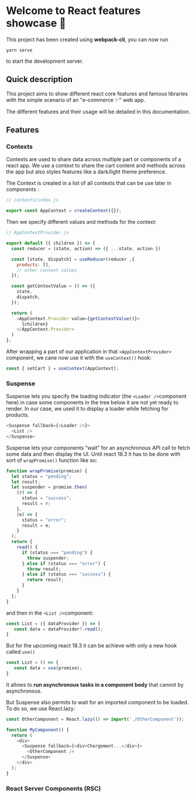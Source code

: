 # Welcome to React features showcase 🧙

This project has been created using **webpack-cli**, you can now run

```
yarn serve
```

to start the development server. 


## Quick description

This project aims to show different react core features and famous libraries with the simple scenario of an "e-commerce ✨" web app. 

The different features and their usage will be detailed in this documentation.

## Features

### Contexts

Contexts are used to share data across multiple part or components of a react app.
We use a context to share the cart content and methods across the app but also styles features like a dark/light theme preference. 

The Context is created in a list of all contexts that can be use later in components :

```js
// contexts/index.js

export const AppContext = createContext({});
```

Then we specify different values and methods for the context: 

```js
// AppContextProvider.js

export default ({ children }) => {
  const reducer = (state, action) => ({ ...state, action })

  const [state, dispatch] = useReducer(reducer ,{
    products: [],
    // other context values
  });

  const getContextValue = () => ({
    state,
    dispatch,
  });

  return (
    <AppContext.Provider value={getContextValue()}>
      {children}
    </AppContext.Provider>
  )
};
```

After wrapping a part of our application in that ```<AppContextProvider>``` component, we cane now use it with the ```useContext()``` hook:

```js
const { setCart } = useContext(AppContext);
```

### Suspense

Suspense lets you specify the loading indicator (the ```<Loader />```component here) in case some components in the tree below it are not yet ready to render. In our case, we used it to display a loader while fetching for products.

```js
<Suspense fallback={<Loader />}>
  <List />
</Suspense>
```

Suspense lets your components “wait” for an asynchronous API call to fetch some data and then display the UI.
Until react 18.3 it has to be done with sort of ```wrapPromise()``` function like so: 

```js
function wrapPromise(promise) {
  let status = "pending";
  let result;
  let suspender = promise.then(
    (r) => {
      status = "success";
      result = r;
    },
    (e) => {
      status = "error";
      result = e;
    }
  );
  return {
    read() {
      if (status === "pending") {
        throw suspender;
      } else if (status === "error") {
        throw result;
      } else if (status === "success") {
        return result;
      }
    }
  };
}
```

and then in the ```<List />```component: 

```js
const List = ({ dataProvider }) => {
   const data = dataProvider?.read();
}
```

But for the upcoming react 18.3 it can be achieve with only a new hook called ```use()```

```js
const List = () => {
   const data = use(promise);
}
```

It allows to **run asynchronous tasks in a component body** that cannot by asynchronous.

But Suspense also permits to wait for an imported component to be loaded. To do so, we use React.lazy:

```js
const OtherComponent = React.lazy(() => import('./OtherComponent'));

function MyComponent() {
  return (
    <div>
      <Suspense fallback={<div>Chargement...</div>}>
        <OtherComponent />
      </Suspense>
    </div>
  );
}
```

### React Server Components (RSC)

